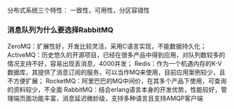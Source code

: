 分布式系统三个特性：
一致性，可用性，分区容错性
### 消息队列为什么要选择RabbitMQ
ZeroMQ：扩展性好，开发比较灵活，采用C语言实现，不能数据持久化；
ActiveMQ：历史悠久的开源项目，已经在很多产品中得到应用，对队列数较多的情况支持不好，容易出现丢消息，4000并发；
Redis：作为一个机遇内存的K-V数据库，其提供了消息订阅的服务，可以当作MQ来使用，目前应用案例较少，且不方便扩展；
RocketMQ：阿里巴巴的MQ中间价，在其多个产品下使用，可查询的资料较少，不全面
RabbitMQ：结合erlang语言本身的开发优势，性能较好，管理端页面功能丰富，消息延迟微妙级，支持多种语言且支持AMQP客户端
